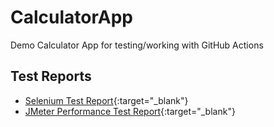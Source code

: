 # CalculatorApp
Demo Calculator App for testing/working with GitHub Actions

## Test Reports
- [Selenium Test Report](https://vikrant-3009.github.io/CalculatorApp/selenium.html){:target="_blank"}
- [JMeter Performance Test Report](https://vikrant-3009.github.io/CalculatorApp/jmeter.html){:target="_blank"}
